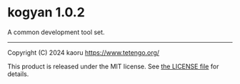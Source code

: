 kogyan 1.0.2
============

A common development tool set.

---

Copyright (C) 2024 kaoru  https://www.tetengo.org/

This product is released under the MIT license.
See [the LICENSE file](https://github.com/tetengo/kogyan.rs/blob/master/LICENSE)
for details.

